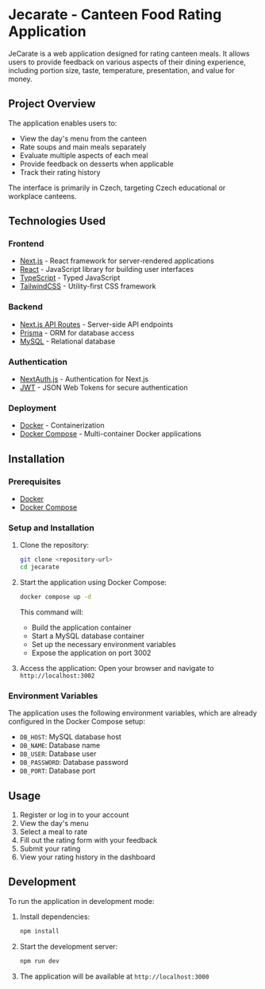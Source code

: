 # Jecarate - Canteen Food Rating Application

JeCarate is a web application designed for rating canteen meals. It allows users to provide feedback on various aspects of their dining experience, including portion size, taste, temperature, presentation, and value for money.

## Project Overview

The application enables users to:
- View the day's menu from the canteen
- Rate soups and main meals separately
- Evaluate multiple aspects of each meal
- Provide feedback on desserts when applicable
- Track their rating history

The interface is primarily in Czech, targeting Czech educational or workplace canteens.

## Technologies Used

### Frontend
- [Next.js](https://nextjs.org/) - React framework for server-rendered applications
- [React](https://reactjs.org/) - JavaScript library for building user interfaces
- [TypeScript](https://www.typescriptlang.org/) - Typed JavaScript
- [TailwindCSS](https://tailwindcss.com/) - Utility-first CSS framework

### Backend
- [Next.js API Routes](https://nextjs.org/docs/api-routes/introduction) - Server-side API endpoints
- [Prisma](https://www.prisma.io/) - ORM for database access
- [MySQL](https://www.mysql.com/) - Relational database

### Authentication
- [NextAuth.js](https://next-auth.js.org/) - Authentication for Next.js
- [JWT](https://jwt.io/) - JSON Web Tokens for secure authentication

### Deployment
- [Docker](https://www.docker.com/) - Containerization
- [Docker Compose](https://docs.docker.com/compose/) - Multi-container Docker applications

## Installation

### Prerequisites
- [Docker](https://docs.docker.com/get-docker/)
- [Docker Compose](https://docs.docker.com/compose/install/)

### Setup and Installation

1. Clone the repository:
   ```bash
   git clone <repository-url>
   cd jecarate
   ```

2. Start the application using Docker Compose:
   ```bash
   docker compose up -d
   ```

   This command will:
   - Build the application container
   - Start a MySQL database container
   - Set up the necessary environment variables
   - Expose the application on port 3002

3. Access the application:
   Open your browser and navigate to `http://localhost:3002`

### Environment Variables

The application uses the following environment variables, which are already configured in the Docker Compose setup:

- `DB_HOST`: MySQL database host
- `DB_NAME`: Database name
- `DB_USER`: Database user
- `DB_PASSWORD`: Database password
- `DB_PORT`: Database port

## Usage

1. Register or log in to your account
2. View the day's menu
3. Select a meal to rate
4. Fill out the rating form with your feedback
5. Submit your rating
6. View your rating history in the dashboard

## Development

To run the application in development mode:

1. Install dependencies:
   ```bash
   npm install
   ```

2. Start the development server:
   ```bash
   npm run dev
   ```

3. The application will be available at `http://localhost:3000`
